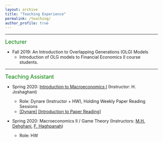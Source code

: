 ```yaml
---
layout: archive
title: "Teaching Experience"
permalink: /teaching/
author_profile: true
---
```


---
<font size="4" color="green">Lecturer</font>

- Fall 2019: An Introduction to Overlapping Generations (OLG) Models
	- Introduction of OLG models to Financial Economics II course students.

---
<font size="4" color="green">Teaching Assistant</font>

- Spring 2020: [Introduction to Macroeconomics I](https://teias.institute/faculty/joshaghani/introduction-to-modern-macroeconomics-i/)
  (Instructor: H. Joshaghani)
	- Role: Dynare (Instructor + HW), Holding Weekly Paper Reading Sessions
	- [[Dynare]](https://peymanshahidi.github.io/codes/) [[Introduction to Paper Reading]](http://peymanshahidi.github.io/files/Presentation_and_Summarizing_Guidelines2020.pdf)

- Spring 2020: Macroeconomics II / Game Theory (Instructors: [M.H. Dehghani](https://sites.google.com/site/mhdehghani/), [F. Haghpanah](https://teias.institute/faculty/panah/)) 
	- Role: HW
